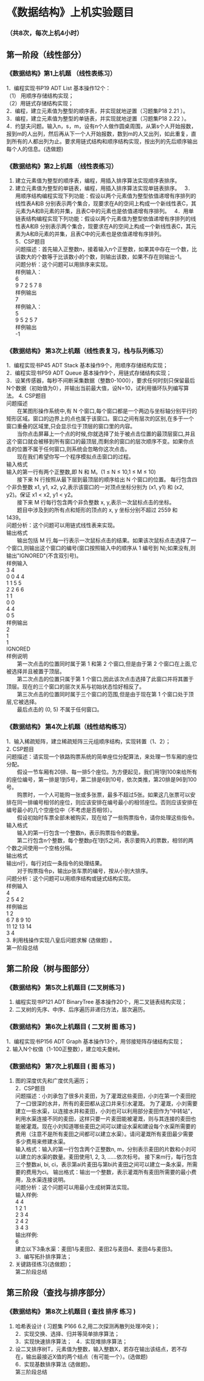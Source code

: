 # 《数据结构》上机实验题目  
### （共8次，每次上机4小时）  

## 第一阶段（线性部分）  
### 《数据结构》第1上机题 （线性表练习）  
1．编程实现书P19  ADT List 基本操作12个：  
（1）	用顺序存储结构实现；  
（2）用链式存储结构实现；  
2．编程，建立元素值为整型的顺序表，并实现就地逆置（习题集P18  2.21 ）。  
3．编程，建立元素值为整型的单链表，并实现就地逆置（习题集P18  2.22 ）。  
4．约瑟夫问题。输入n，s，m，设有n个人做作圆桌周围，从第s个人开始报数，报到m的人出列，然后再从下一个人开始报数，数到m的人又出列，如此重复，直到所有的人都出列为止。要求用链式结构和顺序结构实现，按出列的先后顺序输出每个人的信息。(选做题)  

### 《数据结构》第2上机题 （线性表练习）  
1. 建立元素值为整型的顺序表，编程，用插入排序算法实现顺序表排序。  
2. 建立元素值为整型的单链表，编程，用插入排序算法实现单链表排序。  
3．用顺序结构编程实现下列功能：假设以两个元素值为整型依值递增有序排列的线性表A和B 分别表示两个集合，现要求在A的空间上构成一个新线性表C，其元素为A和B元素的并集，且表C中的元素也是依值递增有序排列。  
4．用单链表结构编程实现下列功能：假设以两个元素值为整型依值递增有序排列的线性表A和B 分别表示两个集合，现要求在A的空间上构成一个新线性表C，其元素为A和B元素的并集，且表C中的元素也是依值递增有序排列。   
5．CSP题目  
问题描述：首先输入正整数n，接着输入n个正整数，如果其中存在一个数，比该数大的个数等于比该数小的个数，则输出该数，如果不存在则输出-1。     
问题分析：这个问题可以用排序来实现。  
样例输入：  
6  
9 7 2 5 7 8  
样例输出  
7  
样例输入：  
5  
9 5 2 5 7  
样例输出  
-1  

### 《数据结构》 第3次上机题（线性表复习，栈与队列练习）  
1．编程实现书P45   ADT Stack 基本操作9个，用顺序存储结构实现；  
2．编程实现书P59   ADT Queue 基本操作9个，用链式存储结构实现；  
3．设某传感器，每秒不间断采集数据（整数0-1000），要求任何时刻只保留最后N个数据（初始值为0），并输出当前最大值，设N=10，试利用循环队列编写算法。    4. CSP题目  
问题描述  
　　在某图形操作系统中,有 N 个窗口,每个窗口都是一个两边与坐标轴分别平行的矩形区域。窗口的边界上的点也属于该窗口。窗口之间有层次的区别,在多于一个窗口重叠的区域里,只会显示位于顶层的窗口里的内容。  
　　当你点击屏幕上一个点的时候,你就选择了处于被点击位置的最顶层窗口,并且这个窗口就会被移到所有窗口的最顶层,而剩余的窗口的层次顺序不变。如果你点击的位置不属于任何窗口,则系统会忽略你这次点击。  
　　现在我们希望你写一个程序模拟点击窗口的过程。  
输入格式  
输入的第一行有两个正整数,即 N 和 M。(1 ≤ N ≤ 10,1 ≤ M ≤ 10)  
　　接下来 N 行按照从最下层到最顶层的顺序给出 N 个窗口的位置。 每行包含四个非负整数 x1, y1, x2, y2,表示该窗口的一对顶点坐标分别为 (x1, y1) 和 (x2, y2)。保证 x1 < x2, y1 < y2。  
　　接下来 M 行每行包含两个非负整数 x, y,表示一次鼠标点击的坐标。  
　　题目中涉及到的所有点和矩形的顶点的 x, y 坐标分别不超过 2559 和　　1439。  
问题分析：这个问题可以用链式线性表来实现。  
输出格式  
　　输出包括 M 行,每一行表示一次鼠标点击的结果。如果该次鼠标点击选择了一个窗口,则输出这个窗口的编号(窗口按照输入中的顺序从 1 编号到 N);如果没有,则输出"IGNORED"(不含双引号)。  
样例输入  
3 4  
0 0 4 4  
1 1 5 5  
2 2 6 6  
1 1  
0 0  
4 4  
0 5  
样例输出  
2  
1  
1  
IGNORED  
样例说明  
　　第一次点击的位置同时属于第 1 和第 2 个窗口,但是由于第 2 个窗口在上面,它被选择并且被置于顶层。  
　　第二次点击的位置只属于第 1 个窗口,因此该次点击选择了此窗口并将其置于顶层。现在的三个窗口的层次关系与初始状态恰好相反了。  
　　第三次点击的位置同时属于三个窗口的范围,但是由于现在第 1 个窗口处于顶层,它被选择。  
　　最后点击的 (0, 5) 不属于任何窗口。  

### 《数据结构》 第4次上机题（线性结构练习）  
1．输入稀疏矩阵，建立稀疏矩阵三元组顺序结构，实现转置（1、2）；  
2. CSP题目  
问题描述：请实现一个铁路购票系统的简单座位分配算法，来处理一节车厢的座位分配。  
　　假设一节车厢有20排、每一排5个座位。为方便起见，我们用1到100来给所有的座位编号，第一排是1到5号，第二排是6到10号，依次类推，第20排是96到100号。  
　　购票时，一个人可能购一张或多张票，最多不超过5张。如果这几张票可以安排在同一排编号相邻的座位，则应该安排在编号最小的相邻座位。否则应该安排在编号最小的几个空座位中（不考虑是否相邻）。  
　　假设初始时车票全部未被购买，现在给了一些购票指令，请你处理这些指令。  
输入格式  
　　输入的第一行包含一个整数n，表示购票指令的数量。  
　　第二行包含n个整数，每个整数p在1到5之间，表示要购入的票数，相邻的两个数之间使用一个空格分隔。  
输出格式  
输出n行，每行对应一条指令的处理结果。  
　　对于购票指令p，输出p张车票的编号，按从小到大排序。  
问题分析：这个问题可以用顺序结构或链式结构实现。  
样例输入  
4  
2 5 4 2  
样例输出  
1 2  
6 7 8 9 10  
11 12 13 14  
3 4  
3. 利用栈操作实现八皇后问题求解 (选做题) 。  
第一阶段总结   


## 第二阶段（树与图部分）  
### 《数据结构》 第5次上机题目  (二叉树练习 )  
1. 编程实现书P121  ADT BinaryTree 基本操作20个，用二叉链表结构实现；   
2. 二叉树的先序、中序、后序遍历非递归方法，层次遍历。  

### 《数据结构》 第6次上机题目  ( 二叉树 图 练习 )  
1．编程实现书P156  ADT Graph 基本操作13个，用邻接矩阵存储结构实现；   
2. 输入N个权值（1-100正整数），建立哈夫曼树。   

### 《数据结构》 第7次上机题目  ( 图 练习 )   
1. 图的深度优先和广度优先遍历；  
2．CSP题目  
问题描述：小刘承包了很多片麦田，为了灌溉这些麦田，小刘在第一个麦田挖了一口很深的水井，所有的麦田都从这口井来引水灌溉。 为了灌溉，小刘需要建立一些水渠，以连接水井和麦田，小刘也可以利用部分麦田作为“中转站”，利用水渠连接不同的麦田，这样只要一片麦田能被灌溉，则与其连接的麦田也能被灌溉。现在小刘知道哪些麦田之间可以建设水渠和建设每个水渠所需要的费用（注意不是所有麦田之间都可以建立水渠）。请问灌溉所有麦田最少需要多少费用来修建水渠。  
输入格式：输入的第一行包含两个正整数n, m，分别表示麦田的片数和小刘可以建立的水渠的数量。麦田使用1, 2, 3, ……依次标号。    接下来m行，每行包含三个整数ai, bi, ci，表示第ai片麦田与第bi片麦田之间可以建立一条水渠，所需要的费用为ci。
输出格式：输出一个整数，表示灌溉所有麦田所需要的最小费用，及水渠连接说明。   
问题分析：这个问题可以用最小生成树算法实现。  
输入样例:  
4 4  
1 2 1   
2 3 4  
2 4 2  
3 4 3    
输出样例:  
6    
建立以下3条水渠：麦田1与麦田2、麦田2与麦田4、麦田4与麦田3。   
3．编写拓扑排序算法；  
4. 关键路径练习(选做题)；  
第二阶段总结  

## 第三阶段（查找与排序部分）  
### 《数据结构》 第8次上机题目  ( 查找 排序 练习 )  
1. 哈希表设计 ( 习题集 P166  6.2,用二次探测再散列处理冲突 )；   
2．实现交换、选择、归并等简单排序算法；  
3．实现快速排序算法；  
4．实现堆排序算法；    
5. 设二叉排序树T，元素值为整数，输入整数X，若存在输出该结点，若不存在，输出最接近X值的两个结点（有可能一个）。(选做题)  
6．实现基数排序算法 (选做题)。  
第三阶段总结  
